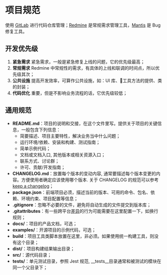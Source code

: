 # 项目规范

使用 [GitLab](http://10.100.21.13/) 进行代码仓库管理；[Redmine](http://10.100.21.13:8882/redmine) 是常规需求管理工具，[Mantis](http://10.100.23.1:35116/mantis/my_view_page.php) 是 Bug 修复工具。  

## 开发优先级
1. **紧急需求** 紧急需求，一般是紧急修复上线的问题，它的优先级最高；
2. **常规需求** Redmine 中常规性的需求，有具体的上线和联调的时间点，所以优先级其次；
3. **公共设施** 提高开发效率，可算作公共设施，如：UI 库、工具方法的提供、类的封装；
4. **代码优化** 重要，但是不影响业务流程的话，它优先级较低；

## 通用规范
- **README.md**：项目的说明和交接，在这个文件里写。提供关于项目的关键信息，一般包含下列信息：
  - 简要描述、项目主要特性，解决业务当中什么问题；
  - 运行环境/依赖、安装和构建、测试指南；
  - 简单示例代码；
  - 文档或文档入口, 其他版本或相关资源入口；
  - 联系方式、讨论群；
  - 许可、贡献/开发指南；
- **CHANGELOG.md**：放置每个版本的变动内容, 通常要描述每个版本变更的内容。方便使用者确定应该使用哪个版本. 关于 CHANGELOG 的规范可以参考 [keep a changelog](https://keepachangelog.com/en/1.0.0/)；
- **package.json**：前端项目必须，描述当前的版本、可用的命令、包名、依赖、环境约束、项目配置等信息；
- **.gitignore**：忽略不必要的文件，避免将自动生成的文件提交到版本库；
- **.gitattributes**：有一些跨平台[差异](https://git-scm.com/book/zh/v1/自定义-Git-Git属性)的行为可能需要在这里配置一下，如换行规则；
- **docs/**：项目的产品文档，可选；
- **examples/**：开源项目的示例代码，可选；
- **build**：项目工具类脚本放置在这里，非必须。如果使用统一构建工具，则没有这个目录；
- **dist/**：项目构建结果输出目录；
- **src/**：源代码目录；
- **tests/**：单元测试目录，参照 Jest 规范, __tests__目录通常和被测试的模块在同一个父目录下；


